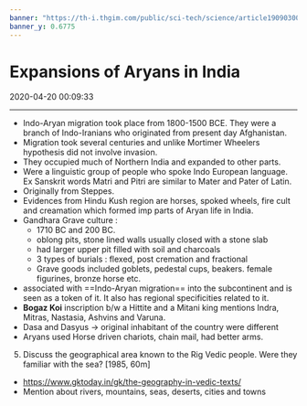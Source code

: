 ```yaml
---
banner: "https://th-i.thgim.com/public/sci-tech/science/article19090300.ece/alternates/BASE_LANDSCAPE/17THaryan%20migrationrevised-1"
banner_y: 0.6775
---
```

# Expansions of Aryans in India
2020-04-20 00:09:33
            
---

- Indo-Aryan migration took place from 1800-1500 BCE. They were a branch of Indo-Iranians who originated from present day Afghanistan.
- Migration took several centuries and unlike Mortimer Wheelers hypothesis did not involve invasion.
- They occupied much of Northern India and expanded to other parts. 
- Were a linguistic group of people who spoke Indo European language. Ex Sanskrit words Matri and Pitri are similar to Mater and Pater of Latin. 
- Originally from Steppes. 
- Evidences from Hindu Kush region are horses, spoked wheels, fire cult and creamation which formed imp parts of Aryan life in India. 
-   Gandhara Grave culture :
    - 1710 BC and 200 BC.
    - oblong pits, stone lined walls usually closed with a stone slab
    - had larger upper pit filled with soil and charcoals
    - 3 types of burials : flexed, post cremation and fractional
    - Grave goods included goblets, pedestal cups, beakers. female figurines, bronze horse etc.
-   associated with ==Indo-Aryan migration== into the subcontinent and is seen as a token of it. It also has regional specificities related to it.
-   **Bogaz Koi** inscription b/w a Hittite and a Mitani king mentions Indra, Mitras, Nastasia, Ashvins and Varuna.
-   Dasa and Dasyus -> original inhabitant of the country were different
  - Aryans used Horse driven chariots, chain mail, had better arms.
















5. Discuss the geographical area known to the Rig Vedic people. Were they familiar with the sea? [1985, 60m]
-   https://www.gktoday.in/gk/the-geography-in-vedic-texts/
-   Mention about rivers, mountains, seas, deserts, cities and towns

